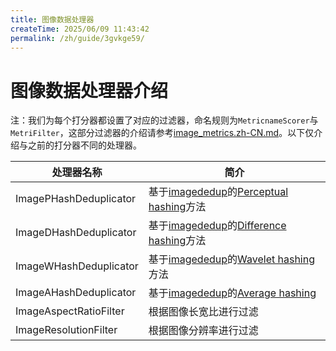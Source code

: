 ```yaml
---
title: 图像数据处理器
createTime: 2025/06/09 11:43:42
permalink: /zh/guide/3gvkge59/
---
```



# 图像数据处理器介绍
注：我们为每个打分器都设置了对应的过滤器，命名规则为```MetricnameScorer```与```MetriFilter```，这部分过滤器的介绍请参考[image_metrics.zh-CN.md](./image_metrics.zh-CN.md)。以下仅介绍与之前的打分器不同的处理器。


|处理器名称|简介|
|---|---|
|ImagePHashDeduplicator|基于[imagededup](https://github.com/idealo/imagededup)的[Perceptual hashing](https://www.hackerfactor.com/blog/index.php?/archives/432-Looks-Like-It.html)方法|
|ImageDHashDeduplicator|基于[imagededup](https://github.com/idealo/imagededup)的[Difference hashing](https://www.hackerfactor.com/blog/index.php?/archives/529-Kind-of-Like-That.html)方法|
|ImageWHashDeduplicator|基于[imagededup](https://github.com/idealo/imagededup)的[Wavelet hashing](https://fullstackml.com/wavelet-image-hash-in-python-3504fdd282b5)方法|
|ImageAHashDeduplicator|基于[imagededup](https://github.com/idealo/imagededup)的[Average hashing](https://www.hackerfactor.com/blog/index.php?/archives/432-Looks-Like-It.html)|
|ImageAspectRatioFilter|根据图像长宽比进行过滤|
|ImageResolutionFilter|根据图像分辨率进行过滤|